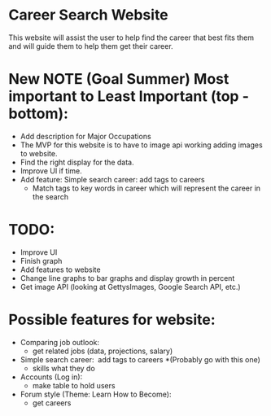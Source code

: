 # Career Search Website
This website will assist the user to help find the career that best fits them and will guide them to help them get their career.
# New NOTE (Goal Summer) Most important to Least Important (top - bottom):
- Add description for Major Occupations
- The MVP for this website is to have to image api working adding images to website. 
- Find the right display for the data.
- Improve UI if time.
- Add feature: Simple search career: add tags to careers
  - Match tags to key words in career which will represent the career in the search
# TODO:
- Improve UI
- Finish graph
- Add features to website
- Change line graphs to bar graphs and display growth in percent 
- Get image API (looking at GettysImages, Google Search API, etc.)
# Possible features for website:
- Comparing job outlook:
  - get related jobs (data, projections, salary)
- Simple search career: 	add tags to careers *(Probably go with this one)
  - skills what they do
- Accounts (Log in):
  - make table to hold users
- Forum style (Theme: Learn How to Become):
  - get careers 